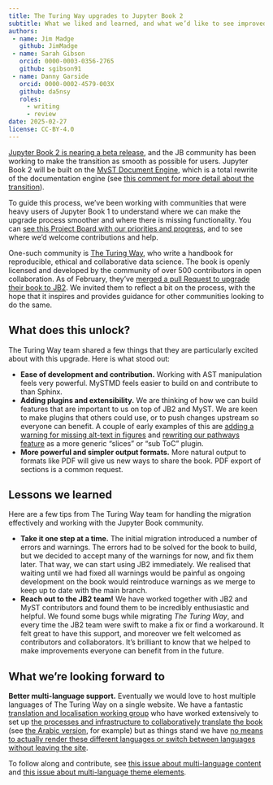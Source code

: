 ```yaml
---
title: The Turing Way upgrades to Jupyter Book 2
subtitle: What we liked and learned, and what we’d like to see improved
authors:
 - name: Jim Madge
   github: JimMadge
 - name: Sarah Gibson
   orcid: 0000-0003-0356-2765
   github: sgibson91
 - name: Danny Garside
   orcid: 0000-0002-4579-003X
   github: da5nsy
   roles:
     - writing
	 - review
date: 2025-02-27
license: CC-BY-4.0
---
```


[Jupyter Book 2 is nearing a beta release](https://next.jupyterbook.org), and the JB community has been working to make the transition as smooth as possible for users. Jupyter Book 2 will be built on the [MyST Document Engine](http://mystmd.org), which is a total rewrite of the documentation engine (see [this comment for more detail about the transition](https://github.com/orgs/jupyter-book/discussions/1712#discussioncomment-11719583)).

To guide this process, we’ve been working with communities that were heavy users of Jupyter Book 1 to understand where we can make the upgrade process smoother and where there is missing functionality. You can [see this Project Board with our priorities and progress](https://github.com/orgs/jupyter-book/projects/1), and to see where we’d welcome contributions and help.

One-such community is [The Turing Way](https://book.the-turing-way.org/), who write a handbook for reproducible, ethical and collaborative data science. The book is openly licensed and developed by the community of over 500 contributors in open collaboration.  As of February, they’ve [merged a pull Request to upgrade their book to JB2](https://github.com/the-turing-way/the-turing-way/pull/4019). We invited them to reflect a bit on the process, with the hope that it inspires and provides guidance for other communities looking to do the same.

## What does this unlock?

The Turing Way team shared a few things that they are particularly excited about with this upgrade. Here is what stood out:

* **Ease of development and contribution.** Working with AST manipulation feels very powerful. MySTMD feels easier to build on and contribute to than Sphinx.  
* **Adding plugins and extensibility.** We are thinking of how we can build features that are important to us on top of JB2 and MyST. We are keen to make plugins that others could use, or to push changes upstream so everyone can benefit. A couple of early examples of this are [adding a warning for missing alt-text in figures](https://github.com/jupyter-book/mystmd/pull/1814) and [rewriting our pathways feature](#metadata) as a more generic “slices” or “sub ToC” plugin.  
* **More powerful and simpler output formats.** More natural output to formats like PDF will give us new ways to share the book. PDF export of sections is a common request.

## Lessons we learned

Here are a few tips from The Turing Way team for handling the migration effectively and working with the Jupyter Book community.

* **Take it one step at a time.** The initial migration introduced a number of errors and warnings. The errors had to be solved for the book to build, but we decided to accept many of the warnings for now, and fix them later. That way, we can start using JB2 immediately. We realised that waiting until we had fixed all warnings would be painful as ongoing development on the book would reintroduce warnings as we merge to keep up to date with the main branch.  
* **Reach out to the JB2 team\!** We have worked together with JB2 and MyST contributors and found them to be incredibly enthusiastic and helpful. We found some bugs while migrating *The Turing Way*, and every time the JB2 team were swift to make a fix or find a workaround. It felt great to have this support, and moreover we felt welcomed as contributors and collaborators. It’s brilliant to know that we helped to make improvements everyone can benefit from in the future.

## What we’re looking forward to

**Better multi-language support.** Eventually we would love to host multiple languages of The Turing Way on a single website. We have a fantastic [translation and localisation working group](https://book.the-turing-way.org/afterword/subprojects#translation-and-localisation-working-group-leads) who have worked extensively to set up [the processes and infrastructure to collaboratively translate the book](https://book.the-turing-way.org/community-handbook/translation) (see [the Arabic version](https://turingway-arabic.netlify.app/welcome.html), for example) but as things stand we have [no means to actually render these different languages or switch between languages without leaving the site](https://github.com/the-turing-way/the-turing-way/issues/3255).

To follow along and contribute, see [this issue about multi-language content](https://github.com/jupyter-book/mystmd/issues/1879) and [this issue about multi-language theme elements](https://github.com/jupyter-book/mystmd/issues/166).
